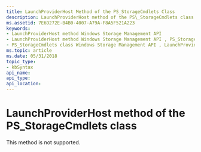 ```yaml
---
title: LaunchProviderHost Method of the PS_StorageCmdlets Class
description: LaunchProviderHost method of the PS\_StorageCmdlets class.
ms.assetid: 7E6D272E-B4B0-4007-A79A-F8A5F521A223
keywords:
- LaunchProviderHost method Windows Storage Management API
- LaunchProviderHost method Windows Storage Management API , PS_StorageCmdlets class
- PS_StorageCmdlets class Windows Storage Management API , LaunchProviderHost method
ms.topic: article
ms.date: 05/31/2018
topic_type: 
- kbSyntax
api_name: 
api_type: 
api_location: 
---
```


# LaunchProviderHost method of the PS\_StorageCmdlets class

This method is not supported.

 

 





